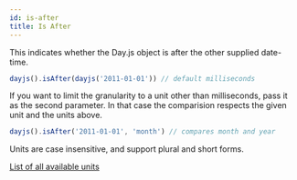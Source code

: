 ```yaml
---
id: is-after
title: Is After 
---
```

This indicates whether the Day.js object is after the other supplied date-time.

```js
dayjs().isAfter(dayjs('2011-01-01')) // default milliseconds
```
If you want to limit the granularity to a unit other than milliseconds, pass it as the second parameter. In that case the comparision respects the given unit and the units above.

```js
dayjs().isAfter('2011-01-01', 'month') // compares month and year
```

Units are case insensitive, and support plural and short forms.

[List of all available units](../manipulate/start-of#list-of-all-available-units)
